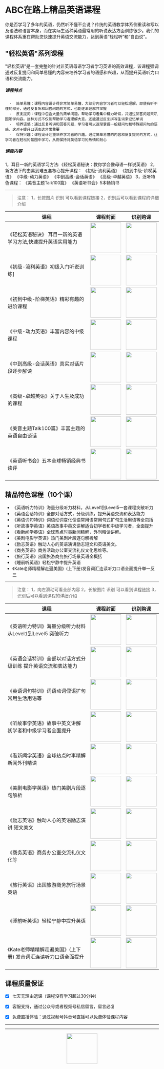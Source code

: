 <!--
**ABContheway/ABContheway** is a ✨ _special_ ✨ repository because its `README.md` (this file) appears on your GitHub profile.

Here are some ideas to get you started:

- 🔭 I’m currently working on ...
- 🌱 I’m currently learning ...
- 👯 I’m looking to collaborate on ...
- 🤔 I’m looking for help with ...
- 💬 Ask me about ...
- 📫 How to reach me: ...
- 😄 Pronouns: ...
- ⚡ Fun fact: ...
-->

# ABC在路上精品英语课程

你是否学习了多年的英语，仍然听不懂不会说？传统的英语教学体系侧重读和写以及语法和语言本身，而在实际生活种英语最常用的听说表达方面训练很少。我们的课程体系重在帮助您快速提升英语交流能力，达到英语“轻松听”和“自由说”。
## "轻松英语"系列课程
"轻松英语"是一套完整的针对非英语母语学习者学习英语的高效课程，该课程强调通过反复提问和简单易懂的内容来培养学习者的语感和兴趣，从而提升英语听力口语和交流能力‌。
#####  课程特点‌
      ‌-  简单易懂‌：课程内容设计得非常简单易懂，大部分内容学习者可以轻松理解。即使有听不懂的部分，通过反复听和回答问题的方式，也能逐渐理解并掌握‌
      ‌-  反复提问‌：课程中包含大量的简单问题，帮助学习者集中精力听讲，并通过回答问题来巩固所学内容。这种方式不仅能帮助学习者理解大意，还能通过反复拼写生词来记忆单词‌
      ‌-  培养语感‌：通过反复听讲和回答问题，学习者可以逐渐掌握一般疑问句和特殊疑问句的语感，这对于提升口语表达非常重要‌
      ‌-  保持兴趣‌：课程设计注重培养学习者的兴趣，通过简单易懂的内容和反复提问的方式，让学习者在轻松的氛围中学习，从而保持对英语学习的热情和耐心‌


#####  课程内容
1，耳目一新的英语学习方法:《轻松英语秘诀：教你学会像母语一样说英语》
2，新方法下的由易到难五套核心提升课程：
《初级-流利英语》
《初到中级-阶梯英语》
《中级-动力英语》
《中到高级-会话英语》
《高级-卓越英语》
3，泛听特色课程：
《美音主题Talk100篇》
《英语听书会》5本畅销书


---


> 注意：
1，长按图片 识别 可以看到课程链接
2，识别后可以看到课程的详细介绍



| 课程                                    | 课程封面                   |识别购课  |
| ------------------------------------------- | ---------------------- | ---------------------- | 
|《轻松英语秘诀》 耳目一新的英语学习方法,快速提升英语实用能力| <img src="https://mmecoa.qpic.cn/mmecoa_png/iaSSPqxcbRHPMEZCA2yDTY9ibBWXNgia6EgFvlAuLxk9zORyJaYTRHhrIWfmYWicE3fl1icElIn74l47YejDbvJX88w/640?wx_fmt=png&amp;from=appmsg" style="width: 100px;"> |<img src="https://mmecoa.qpic.cn/mmecoa_png/iaSSPqxcbRHO83ibAibCB692om0FjdKLFG3zhib5a2XL4BdKadJ2IpXWt5qaeIHZpe2tsyzZibJicmmjYdce8Cbib1rlg/640?wx_fmt=png&amp;from=appmsg" style="width: 100px;"> |
|《初级-流利英语》初级入门听说训练]| <img src="https://mmecoa.qpic.cn/mmecoa_jpg/iaSSPqxcbRHPMEZCA2yDTY9ibBWXNgia6EgmibUicjR9iaDq1DS4ZwWG4KpJ2QBGeSlSpcWb0XibYlmC2RCmwkmqxdBHg/640?wx_fmt=jpeg&amp;from=appmsg" style="width: 100px;"> | <img src="https://mmecoa.qpic.cn/mmecoa_png/iaSSPqxcbRHO83ibAibCB692om0FjdKLFG3RgicFlygalUjJq533WSdL63mGcrbZic1NQzEcFZ2OK5qEmWu189DrHPQ/640?wx_fmt=png&from=appmsg" style="width: 100px;"> |
|《初到中级-阶梯英语》精彩有趣的进阶课程| <img src="https://mmecoa.qpic.cn/mmecoa_jpg/iaSSPqxcbRHPMEZCA2yDTY9ibBWXNgia6EgFJPjJEUCKNyyLibZgcuiaBKK8gZ6Yn4UcCVXEZehTX6mTZgicavnugaQg/640?wx_fmt=jpeg&amp;from=appmsg" style="width: 100px;"> | <img src="https://mmecoa.qpic.cn/mmecoa_png/iaSSPqxcbRHO83ibAibCB692om0FjdKLFG31zqPEOjV1dJqrdHSp2CVjicHZ8T3srKJZPHkHTVCmNR1oskMl3NFvTg/640?wx_fmt=png&amp;from=appmsg" style="width: 100px;"> |
|《中级-动力英语》丰富内容的中级课程| <img src="https://mmecoa.qpic.cn/mmecoa_jpg/iaSSPqxcbRHPMEZCA2yDTY9ibBWXNgia6EgtiaUQsDaYJd16e6eYMV0VzvwIx91tKLUbDd7zYOEsUvgShiaBtuWJKNQ/640?wx_fmt=jpeg&amp;from=appmsg" style="width: 100px;"> | <img src="https://mmecoa.qpic.cn/mmecoa_png/iaSSPqxcbRHO83ibAibCB692om0FjdKLFG31zqPEOjV1dJqrdHSp2CVjicHZ8T3srKJZPHkHTVCmNR1oskMl3NFvTg/640?wx_fmt=png&amp;from=appmsg" style="width: 100px;"> |
|《中到高级-会话英语》真实对话片段逐步解读| <img src="https://mmecoa.qpic.cn/mmecoa_jpg/iaSSPqxcbRHPMEZCA2yDTY9ibBWXNgia6EgroFCZyDfcib5NnoktJk8YSibd4Ta9CIrQGRibRBNK5jL1LibibqDT1fTkpg/640?wx_fmt=jpeg&amp;from=appmsg" style="width: 100px;"> |<img src="https://mmecoa.qpic.cn/mmecoa_png/iaSSPqxcbRHO83ibAibCB692om0FjdKLFG3FQ1mDTvu7f1HpuO9hVA1yctV4vDxWLia4Xdyx8vRD3qKkK3dXBw9dww/640?wx_fmt=png&amp;from=appmsg" style="width: 100px;"> |
|《高级-卓越英语》关于人生及成功的课程| <img src="https://mmecoa.qpic.cn/mmecoa_jpg/iaSSPqxcbRHPMEZCA2yDTY9ibBWXNgia6EgictibS9lGyu5Mrc7LWicZA7ZOy3f50iaNHibpZxxUwv8P0VFULHbONxlF1w/640?wx_fmt=jpeg&amp;from=appmsg" style="width: 100px;"> |<img src="https://mmecoa.qpic.cn/mmecoa_png/iaSSPqxcbRHO83ibAibCB692om0FjdKLFG3yDTMqwfSp6Ceficq9hvRibTo7zTL94HS8ntGKtHSdD9lHgAz7kric2MXA/640?wx_fmt=png&amp;from=appmsg" style="width: 100px;"> |
|《美音主题Talk100篇》丰富主题的英语自由谈话| <img src="https://mmecoa.qpic.cn/mmecoa_jpg/iaSSPqxcbRHO83ibAibCB692om0FjdKLFG3pf5U097PQsvblPYCwqtefurV2MwgMMBTZrIjzlp5hfVyic0ibZacQY8g/640?wx_fmt=jpeg&amp;from=appmsg" style="width: 100px;"> |<img src="https://mmecoa.qpic.cn/mmecoa_png/iaSSPqxcbRHO83ibAibCB692om0FjdKLFG3tNvaiaBQPu2PBjOc7ibQ2Y3CF2s25NJR521Kq9hibHEiaib7ZCM705gb0dw/640?wx_fmt=png&amp;from=appmsg" style="width: 100px;"> |
|《英语听书会》五本全球畅销经典书读评| <img src="https://mmecoa.qpic.cn/mmecoa_jpg/iaSSPqxcbRHO83ibAibCB692om0FjdKLFG3AuOCXQt8vVGLDLFXiaTWJ4Fiaulrs2D90O1cevmh9jTG0JKTPVtMp3ibQ/640?wx_fmt=jpeg&amp;from=appmsg" style="width: 100px;"> |<img src="https://mmecoa.qpic.cn/mmecoa_png/iaSSPqxcbRHO83ibAibCB692om0FjdKLFG3c6ubhU9VQvg2XF6ngNgDibDBNnBwjvEicvibsZ2EsDcG5iceVfwbicMJD8Q/640?wx_fmt=png&amp;from=appmsg" style="width: 100px;"> |




##  精品特色课程（10个课）

- 《英语听力特训》海量分级听力材料，从Level1到Level5一套课程突破听力
- 《英语会话特训》全部对话方式，分级训练，提升英语交流和表达能力
- 《英语词句特训》词语动词变化俚语常用语常用句式扩句生活用语等全包括
- 《听故事学英语》英语故事中英文讲解适合初学者和中级学习者，全面提升
- 《看新闻学英语》全球热点时事新闻精解，外刊精读讲解。
- 《美剧电影学英语》热门美剧片段逐句解析解
- 《励志英语》触动人心的英语演讲励志短文和英语美文。
- 《商务英语》商务活动办公室交流礼仪文化思维等。
- 《旅行英语》出国旅游商务旅行场景英语全概括
- 《睡前听英语》轻松宁静中提升英语
- 《Kate老师精精解走遍美国》(上下册)发音词汇连读听力口语全面提升举一反三


---

> 注意：
1，向左滑动可看全部内容
2，长按图片 识别 可以看到课程链接
3，识别后可以看到课程的详细介绍


| 课程                                    | 课程封面                   |识别购课  |
| ------------------------- | ---------------------- | ---------------------- | 
|《英语听力特训》海量分级听力材料 从Level1到Level5 突破听力| <img src="https://mmecoa.qpic.cn/mmecoa_jpg/iaSSPqxcbRHO83ibAibCB692om0FjdKLFG3Jic7IwTdibewBAPHq8RCWcRNPv4iaicXjNJ5d06uVlZmNgIzskGiaRuA3nw/640?wx_fmt=jpeg&amp;from=appmsg" style="width: 100px;"> |<img src="https://mmecoa.qpic.cn/mmecoa_png/iaSSPqxcbRHO83ibAibCB692om0FjdKLFG3phqFKnmRErgqGbauvQMziaODwHGlYC81iakNvs2IicArxSytacZNu3NcA/640?wx_fmt=png&amp;from=appmsg" style="width: 100px;"> |
|《英语会话特训》全部以对话方式分级训练 提升英语交流和表达能力| <img src="https://mmecoa.qpic.cn/mmecoa_png/iaSSPqxcbRHO83ibAibCB692om0FjdKLFG35bb4Bu768ibPIXKCbS2fW102eTzicatG4E6YBVODIOoMQt4JicQhGpCSg/640?wx_fmt=png&amp;from=appmsg" style="width: 100px;"> |<img src="https://mmecoa.qpic.cn/mmecoa_png/iaSSPqxcbRHO83ibAibCB692om0FjdKLFG3zDu907wRG4wl8PdJ5VuJiblDUSgIwRTdEG5iaZjsGJRzkbNOTdEGDLIw/640?wx_fmt=png&amp;from=appmsg" style="width: 100px;"> |
|《英语词句特训》词语动词俚语扩句 常用生活用语等| <img src="https://mmecoa.qpic.cn/mmecoa_png/iaSSPqxcbRHO83ibAibCB692om0FjdKLFG398K4ylD8uodtTafORegbWt7a8Dc2P8sMrllOX63BzcxjM67CYhfKTw/640?wx_fmt=png&amp;from=appmsg" style="width: 100px;"> |<img src="https://mmecoa.qpic.cn/mmecoa_png/iaSSPqxcbRHO83ibAibCB692om0FjdKLFG3rsVdu2R9xdwYf4mn3JOl4UAasEud21ibVseUalf5jiaPcGrojOhW5iagQ/640?wx_fmt=png&amp;from=appmsg" style="width: 100px;"> |
|《听故事学英语》故事中英文讲解 初学者和中级学习者全面提升| <img src="https://mmecoa.qpic.cn/mmecoa_png/iaSSPqxcbRHO83ibAibCB692om0FjdKLFG3J30yjumavfyibrBNjaWtn6WIFib4EewazloZ9zbqceb8TmQU3K3bewCw/640?wx_fmt=png&amp;from=appmsg" style="width: 100px;"> |<img src="https://mmecoa.qpic.cn/mmecoa_png/iaSSPqxcbRHO83ibAibCB692om0FjdKLFG3DOPR7wCiclzl52lYricLpic3aicjNnDXmysv8KFWGg6C3twRZiagSvvdOjw/640?wx_fmt=png&amp;from=appmsg" style="width: 100px;"> |
|《看新闻学英语》全球热点时事精解 新闻外刊精读| <img src="https://mmecoa.qpic.cn/mmecoa_png/iaSSPqxcbRHO83ibAibCB692om0FjdKLFG3C6CEzWodHXeibsGZzYvVXzn3rhXWFIIzMwljOO0qtXN5icicdK3yuiblhg/640?wx_fmt=png&amp;from=appmsg" style="width: 100px;"> |<img src="https://mmecoa.qpic.cn/mmecoa_png/iaSSPqxcbRHO83ibAibCB692om0FjdKLFG3rZpJoomRDgd6vCe1Op5wlZ4ia46q9h34jq0QfyqknRfnydA2rDI7rMg/640?wx_fmt=png&amp;from=appmsg" style="width: 100px;"> |
|《美剧电影学英语》热门美剧片段逐句解析| <img src="https://mmecoa.qpic.cn/mmecoa_png/iaSSPqxcbRHO83ibAibCB692om0FjdKLFG3jqIvRVKXhE0EsiaQiciapeAMibjS91ic64F7GnvjePssk6iaHzAMKJphiaTYA/640?wx_fmt=png&amp;from=appmsg" style="width: 100px;"> |<img src="https://mmecoa.qpic.cn/mmecoa_png/iaSSPqxcbRHO83ibAibCB692om0FjdKLFG3HXMqC5YbhGZDbPI6sMbyCOicyjsuLyaQ63jsaLnMiagXbmqia0qC4lvTA/640?wx_fmt=png&amp;from=appmsg" style="width: 100px;"> |
|《励志英语》触动人心的英语励志演讲 短文美文| <img src="https://mmecoa.qpic.cn/mmecoa_png/iaSSPqxcbRHO83ibAibCB692om0FjdKLFG3tkeLHCMNEzoBg3TQ1ibsDhSegpeCqXBCMRMqdiboW0p3W9TmXZs4LKqQ/640?wx_fmt=png&amp;from=appmsg" style="width: 100px;"> |<img src="https://mmecoa.qpic.cn/mmecoa_png/iaSSPqxcbRHO83ibAibCB692om0FjdKLFG3RibZJ4K6mGHqiaiaGVAiaZDSCzdY7UzumYXWiaSWGB8Tako7gD0cfibYSK2Q/640?wx_fmt=png&amp;from=appmsg" style="width: 100px;"> |
|《商务英语》商务办公室交流礼仪文化等| <img src="https://mmecoa.qpic.cn/mmecoa_jpg/iaSSPqxcbRHO83ibAibCB692om0FjdKLFG3MyAHVmghKLQNb3fDwHPD7nJaO59Rfib4LjdiaIKGXAlmJ6LFN2aDiciaKw/640?wx_fmt=jpeg&amp;from=appmsg" style="width: 100px;"> |<img src="https://mmecoa.qpic.cn/mmecoa_png/iaSSPqxcbRHO83ibAibCB692om0FjdKLFG3cTRnAnlyZN3eeT6spiczsLZYOKdYpVjbuErKxIiaopbmedMD8VsHN8EA/640?wx_fmt=png&amp;from=appmsg" style="width: 100px;"> |
|《旅行英语》出国旅游商务旅行场景英语| <img src="https://mmecoa.qpic.cn/mmecoa_png/iaSSPqxcbRHO83ibAibCB692om0FjdKLFG3S41nAmtUZGbw20JhEySIiavB6K7f6e9KA5Jcl6qTQ9xl9MmjQtNP9AA/640?wx_fmt=png&amp;from=appmsg" style="width: 100px;"> |<img src="https://mmecoa.qpic.cn/mmecoa_png/iaSSPqxcbRHO83ibAibCB692om0FjdKLFG3a51sia08yAG09oqt3aHnNUW1wSUJKWBx3h6O9lUHuFyMze5o8JGTlgw/640?wx_fmt=png&amp;from=appmsg" style="width: 100px;"> |
|《睡前听英语》轻松宁静中提升英语| <img src="https://mmecoa.qpic.cn/mmecoa_jpg/iaSSPqxcbRHO83ibAibCB692om0FjdKLFG37FYnt6voWIHyQsduvHCgBDVxWTaxRibGPfjoL2Fga7xPoYpvN3C7Kvg/640?wx_fmt=jpeg&amp;from=appmsg" style="width: 100px;"> |<img src="https://mmecoa.qpic.cn/mmecoa_png/iaSSPqxcbRHO83ibAibCB692om0FjdKLFG3HfeG7FHicSIVQe7iaaOAREccAZia5P8DxfJTO3sL9rEKggOXILWpXEBjA/640?wx_fmt=png&amp;from=appmsg" style="width: 100px;"> |
|《Kate老师精精解走遍美国》(上下册)  发音词汇连读听力口语全面提升| <img src="https://mmecoa.qpic.cn/mmecoa_jpg/iaSSPqxcbRHO83ibAibCB692om0FjdKLFG3VMofib3C4PvR7CDyYlOQC0rmcpM5HKPoUkmzVISDZYDoQiaxPcG0cDvQ/640?wx_fmt=jpeg&amp;from=appmsg" style="width: 100px;"> |<img src="https://mmecoa.qpic.cn/mmecoa_png/iaSSPqxcbRHO83ibAibCB692om0FjdKLFG34b5ObRkeibavia28NkDqbgPzuHOcHlq5aEmsepmib5WNnpgP8ZhicxiarMg/640?wx_fmt=png&amp;from=appmsg" style="width: 100px;"> |


## 课程质量保证

- [x] 七天无理由退课（课程没有学习超过30分钟）
- [x] 客服支持，通过公众号或者视频号私信留言，留言必复
- [x] 免费直播体验：通过视频号抖音号直播可以免费体验课程内容



---



---

<center>
    <img src="https://mmecoa.qpic.cn/mmecoa_png/iaSSPqxcbRHO83ibAibCB692om0FjdKLFG3trIM5W22APLjicjPyqVguYGX6sza05v3sNg8X4qib9V9X5sWWtiaic0znQ/640?wx_fmt=png&from=appmsg" style="width: 100px;">
</center>

